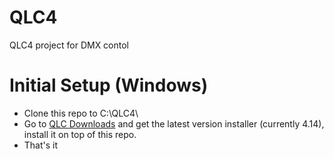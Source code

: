 # QLC4
 QLC4 project for DMX contol

# Initial Setup (Windows)
- Clone this repo to C:\QLC4\
- Go to [QLC Downloads](https://www.qlcplus.org/download) and get the latest version installer (currently 4.14), install it on top of this repo. 
- That's it